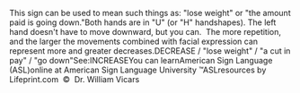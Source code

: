 This sign can be used to mean such things as: "lose weight" or
  "the amount paid is going down."Both hands are in "U" (or "H" handshapes). The left hand
  doesn't have to move downward, but you can.  The more repetition, and the
  larger the movements combined with facial expression can represent more and
  greater decreases.DECREASE / "lose weight" / "a cut in pay" / "go down"See:INCREASEYou can learnAmerican Sign Language (ASL)online at American Sign Language University ™ASLresources by Lifeprint.com  ©  Dr. William Vicars